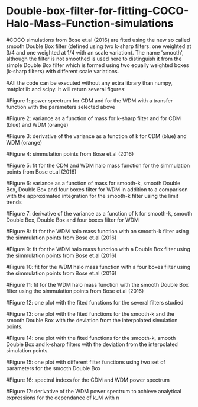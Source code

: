 # Double-box-filter-for-fitting-COCO-Halo-Mass-Function-simulations
#COCO simulations from Bose et.al (2016) are fited using the new so called smooth Double Box filter (defined using two k-sharp filters: one weighted at 3/4 and one
weighted at 1/4 with an scale variation).  The name 'smooth', although the filter is not smoothed is used here to distinguish it 
from the simple Double Box filter which is formed using two equally weighted boxes (k-sharp filters) with different scale variations. 

#All the code can be executed without any extra library than numpy, matplotlib and scipy. It will return several figures:

#Figure 1: power spectrum for CDM and for the WDM with a transfer function with the parameters selected above

#Figure 2: variance as a function of mass for k-sharp filter and for CDM (blue) and WDM (orange) 

#Figure 3: derivative of the variance as a function of k for CDM (blue) and WDM (orange)

#Figure 4: simmulation points from Bose et.al (2016)

#Figure 5: fit for the CDM and WDM halo mass function for the simmulation points from Bose et.al (2016)

#Figure 6: variance as a function of mass for smooth-k, smooth Double Box, Double Box and four boxes filter for WDM in addition to a comparison with the approximated integration for the smooth-k filter using the limit trends

#Figure 7: derivative of the variance as a function of k for smooth-k, smooth Double Box, Double Box and four boxes filter for WDM 

#Figure 8: fit for the WDM halo mass function with an smooth-k filter using the simmulation points from Bose et.al (2016)

#Figure 9: fit for the WDM halo mass function with a Double Box filter using the simmulation points from Bose et.al (2016)

#Figure 10: fit for the WDM halo mass function with a four boxes filter using the simmulation points from Bose et.al (2016)

#Figure 11: fit for the WDM halo mass function with the smooth Double Box filter using the simmulation points from Bose et.al (2016)

#Figure 12: one plot with the fited functions for the several filters studied

#Figure 13: one plot with the fited functions for the smooth-k and the smooth Double Box with the deviation from the interpolated simulation points.

#Figure 14: one plot with the fited functions for the smooth-k, smooth Double Box and k-sharp filters with the deviation from the interpolated simulation points.

#Figure 15: one plot with different filter functions using two set of parameters for the smooth Double Box

#Figure 16: spectral indexs for the CDM and WDM power spectrum

#Figure 17: derivative of  the WDM power spectrum to achieve analytical expressions for the dependance of k_M with n
